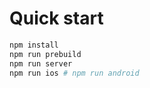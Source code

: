 # Quick start

```bash
npm install
npm run prebuild
npm run server
npm run ios # npm run android

```

